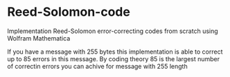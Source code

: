 # Reed-Solomon-code
Implementation Reed-Solomon error-correcting codes from scratch using Wolfram Mathematica

If you have a message with 255 bytes this implementation is able to correct up to 85 errors in this message. By coding theory 85 is the largest number of correctin errors you can achive for message with 255 length
